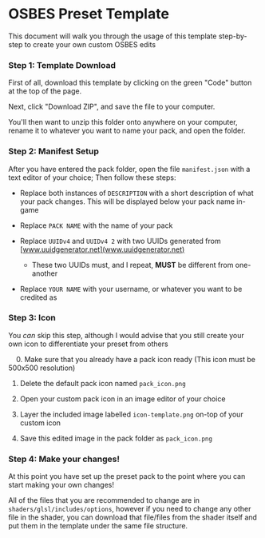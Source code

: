 # OSBES Preset Template

This document will walk you through the usage of this template step-by-step to create your own custom OSBES edits

### Step 1: Template Download

First of all, download this template by clicking on the green "Code" button at the top of the page.

Next, click "Download ZIP", and save the file to your computer.

You'll then want to unzip this folder onto anywhere on your computer, rename it to whatever you want to name your pack, and open the folder.

### Step 2: Manifest Setup

After you have entered the pack folder, open the file `manifest.json` with a text editor of your choice; Then follow these steps:

- Replace both instances of `DESCRIPTION` with a short description of what your pack changes. This will be displayed below your pack name in-game

- Replace `PACK NAME` with the name of your pack

- Replace `UUIDv4` and `UUIDv4 2`  with two UUIDs generated from [www.uuidgenerator.net](www.uuidgenerator.net)
  
  - These two UUIDs must, and I repeat, **MUST** be different from one-another

- Replace `YOUR NAME` with your username, or whatever you want to be credited as

### Step 3: Icon

You *can* skip this step, although I would advise that you still create your own icon to differentiate your preset from others

    0. Make sure that you already have a pack icon ready (This icon must be 500x500 resolution)

1. Delete the default pack icon named `pack_icon.png`

2. Open your custom pack icon in an image editor of your choice

3. Layer the included image labelled `icon-template.png` on-top of your custom icon

4. Save this edited image in the pack folder as `pack_icon.png`

### Step 4: Make your changes!

At this point you have set up the preset pack to the point where you can start making your own changes!

All of the files that you are recommended to change are in `shaders/glsl/includes/options`, however if you need to change any other file in the shader, you can download that file/files from the shader itself and put them in the template under the same file structure.